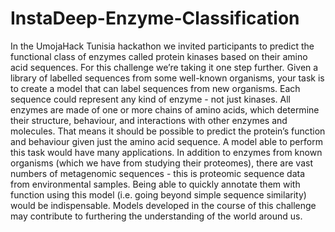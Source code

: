 # InstaDeep-Enzyme-Classification
In the UmojaHack Tunisia hackathon we invited participants to predict the functional class of enzymes called protein kinases based on their amino acid sequences. For this challenge we’re taking it one step further. Given a library of labelled sequences from some well-known organisms, your task is to create a model that can label sequences from new organisms. Each sequence could represent any kind of enzyme - not just kinases.  All enzymes are made of one or more chains of amino acids, which determine their structure, behaviour, and interactions with other enzymes and molecules. That means it should be possible to predict the protein’s function and behaviour given just the amino acid sequence.  A model able to perform this task would have many applications. In addition to enzymes from known organisms (which we have from studying their proteomes), there are vast numbers of metagenomic sequences - this is proteomic sequence data from environmental samples. Being able to quickly annotate them with function using this model (i.e. going beyond simple sequence similarity) would be indispensable. Models developed in the course of this challenge may contribute to furthering the understanding of the world around us.
